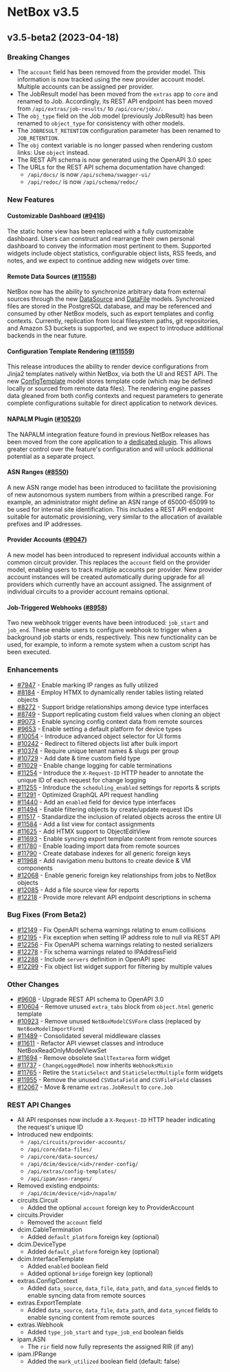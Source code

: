 # NetBox v3.5

## v3.5-beta2 (2023-04-18)

### Breaking Changes

* The `account` field has been removed from the provider model. This information is now tracked using the new provider account model. Multiple accounts can be assigned per provider.
* The JobResult model has been moved from the `extras` app to `core` and renamed to Job. Accordingly, its REST API endpoint has been moved from `/api/extras/job-results/` to `/api/core/jobs/`.
* The `obj_type` field on the Job model (previously JobResult) has been renamed to `object_type` for consistency with other models.
* The `JOBRESULT_RETENTION` configuration parameter has been renamed to `JOB_RETENTION`.
* The `obj` context variable is no longer passed when rendering custom links: Use `object` instead.
* The REST API schema is now generated using the OpenAPI 3.0 spec
* The URLs for the REST API schema documentation have changed:
    * `/api/docs/` is now `/api/schema/swagger-ui/`
    * `/api/redoc/` is now `/api/schema/redoc/`

### New Features

#### Customizable Dashboard ([#9416](https://github.com/netbox-community/netbox/issues/9416))

The static home view has been replaced with a fully customizable dashboard. Users can construct and rearrange their own personal dashboard to convey the information most pertinent to them. Supported widgets include object statistics, configurable object lists, RSS feeds, and notes, and we expect to continue adding new widgets over time.

#### Remote Data Sources ([#11558](https://github.com/netbox-community/netbox/issues/11558))

NetBox now has the ability to synchronize arbitrary data from external sources through the new [DataSource](../models/core/datasource.md) and [DataFile](../models/core/datafile.md) models. Synchronized files are stored in the PostgreSQL database, and may be referenced and consumed by other NetBox models, such as export templates and config contexts. Currently, replication from local filesystem paths, git repositories, and Amazon S3 buckets is supported, and we expect to introduce additional backends in the near future.

#### Configuration Template Rendering ([#11559](https://github.com/netbox-community/netbox/issues/11559))

This release introduces the ability to render device configurations from Jinja2 templates natively within NetBox, via both the UI and REST API. The new [ConfigTemplate](../models/extras/configtemplate.md) model stores template code (which may be defined locally or sourced from remote data files). The rendering engine passes data gleaned from both config contexts and request parameters to generate complete configurations suitable for direct application to network devices.

#### NAPALM Plugin ([#10520](https://github.com/netbox-community/netbox/issues/10520))

The NAPALM integration feature found in previous NetBox releases has been moved from the core application to a [dedicated plugin](https://github.com/netbox-community/netbox-napalm). This allows greater control over the feature's configuration and will unlock additional potential as a separate project.

#### ASN Ranges ([#8550](https://github.com/netbox-community/netbox/issues/8550))

A new ASN range model has been introduced to facilitate the provisioning of new autonomous system numbers from within a prescribed range. For example, an administrator might define an ASN range of 65000-65099 to be used for internal site identification. This includes a REST API endpoint suitable for automatic provisioning, very similar to the allocation of available prefixes and IP addresses.

#### Provider Accounts ([#9047](https://github.com/netbox-community/netbox/issues/9047))

A new model has been introduced to represent individual accounts within a common circuit provider. This replaces the `account` field on the provider model, enabling users to track multiple accounts per provider. New provider account instances will be created automatically during upgrade for all providers which currently have an account assigned. The assignment of individual circuits to a provider account remains optional.

#### Job-Triggered Webhooks ([#8958](https://github.com/netbox-community/netbox/issues/8958))

Two new webhook trigger events have been introduced: `job_start` and `job_end`. These enable users to configure webhook to trigger when a background job starts or ends, respectively. This new functionality can be used, for example, to inform a remote system when a custom script has been executed.

### Enhancements

* [#7947](https://github.com/netbox-community/netbox/issues/7947) - Enable marking IP ranges as fully utilized
* [#8184](https://github.com/netbox-community/netbox/issues/8184) - Employ HTMX to dynamically render tables listing related objects
* [#8272](https://github.com/netbox-community/netbox/issues/8272) - Support bridge relationships among device type interfaces
* [#8749](https://github.com/netbox-community/netbox/issues/8749) - Support replicating custom field values when cloning an object
* [#9073](https://github.com/netbox-community/netbox/issues/9073) - Enable syncing config context data from remote sources
* [#9653](https://github.com/netbox-community/netbox/issues/9653) - Enable setting a default platform for device types
* [#10054](https://github.com/netbox-community/netbox/issues/10054) - Introduce advanced object selector for UI forms
* [#10242](https://github.com/netbox-community/netbox/issues/10242) - Redirect to filtered objects list after bulk import
* [#10374](https://github.com/netbox-community/netbox/issues/10374) - Require unique tenant names & slugs per group
* [#10729](https://github.com/netbox-community/netbox/issues/10729) - Add date & time custom field type
* [#11029](https://github.com/netbox-community/netbox/issues/11029) - Enable change logging for cable terminations
* [#11254](https://github.com/netbox-community/netbox/issues/11254) - Introduce the `X-Request-ID` HTTP header to annotate the unique ID of each request for change logging
* [#11255](https://github.com/netbox-community/netbox/issues/11255) - Introduce the `scheduling_enabled` settings for reports & scripts
* [#11291](https://github.com/netbox-community/netbox/issues/11291) - Optimized GraphQL API request handling
* [#11440](https://github.com/netbox-community/netbox/issues/11440) - Add an `enabled` field for device type interfaces
* [#11494](https://github.com/netbox-community/netbox/issues/11494) - Enable filtering objects by create/update request IDs
* [#11517](https://github.com/netbox-community/netbox/issues/11517) - Standardize the inclusion of related objects across the entire UI
* [#11584](https://github.com/netbox-community/netbox/issues/11584) - Add a list view for contact assignments
* [#11625](https://github.com/netbox-community/netbox/issues/11625) - Add HTMX support to ObjectEditView
* [#11693](https://github.com/netbox-community/netbox/issues/11693) - Enable syncing export template content from remote sources
* [#11780](https://github.com/netbox-community/netbox/issues/11780) - Enable loading import data from remote sources
* [#11790](https://github.com/netbox-community/netbox/issues/11790) - Create database indexes for all generic foreign keys
* [#11968](https://github.com/netbox-community/netbox/issues/11968) - Add navigation menu buttons to create device & VM components
* [#12068](https://github.com/netbox-community/netbox/issues/12068) - Enable generic foreign key relationships from jobs to NetBox objects
* [#12085](https://github.com/netbox-community/netbox/issues/12085) - Add a file source view for reports
* [#12218](https://github.com/netbox-community/netbox/issues/12218) - Provide more relevant API endpoint descriptions in schema

### Bug Fixes (From Beta2)

* [#12149](https://github.com/netbox-community/netbox/issues/12149) - Fix OpenAPI schema warnings relating to enum collisions
* [#12195](https://github.com/netbox-community/netbox/issues/12195) - Fix exception when setting IP address role to null via REST API
* [#12256](https://github.com/netbox-community/netbox/issues/12256) - Fix OpenAPI schema warnings relating to nested serializers
* [#12278](https://github.com/netbox-community/netbox/issues/12278) - Fix schema warnings related to IPAddressField
* [#12288](https://github.com/netbox-community/netbox/issues/12288) - Include `servers` definition in OpenAPI spec
* [#12299](https://github.com/netbox-community/netbox/issues/12299) - Fix object list widget support for filtering by multiple values

### Other Changes

* [#9608](https://github.com/netbox-community/netbox/issues/9608) - Upgrade REST API schema to OpenAPI 3.0
* [#10604](https://github.com/netbox-community/netbox/issues/10604) - Remove unused `extra_tabs` block from `object.html` generic template
* [#10923](https://github.com/netbox-community/netbox/issues/10923) - Remove unused `NetBoxModelCSVForm` class (replaced by `NetBoxModelImportForm`)
* [#11489](https://github.com/netbox-community/netbox/issues/11489) - Consolidated several middleware classes
* [#11611](https://github.com/netbox-community/netbox/issues/11611) - Refactor API viewset classes and introduce NetBoxReadOnlyModelViewSet
* [#11694](https://github.com/netbox-community/netbox/issues/11694) - Remove obsolete `SmallTextarea` form widget
* [#11737](https://github.com/netbox-community/netbox/issues/11737) - `ChangeLoggedModel` now inherits `WebhooksMixin`
* [#11765](https://github.com/netbox-community/netbox/issues/11765) - Retire the `StaticSelect` and `StaticSelectMultiple` form widgets
* [#11955](https://github.com/netbox-community/netbox/issues/11955) - Remove the unused `CSVDataField` and `CSVFileField` classes
* [#12067](https://github.com/netbox-community/netbox/issues/12067) - Move & rename `extras.JobResult` to `core.Job`

### REST API Changes

* All API responses now include a `X-Request-ID` HTTP header indicating the request's unique ID
* Introduced new endpoints:
    * `/api/circuits/provider-accounts/`
    * `/api/core/data-files/`
    * `/api/core/data-sources/`
    * `/api/dcim/device/<id>/render-config/`
    * `/api/extras/config-templates/`
    * `/api/ipam/asn-ranges/`
* Removed existing endpoints:
    * `/api/dcim/device/<id>/napalm/`
* circuits.Circuit
    * Added the optional `account` foreign key to ProviderAccount
* circuits.Provider
    * Removed the `account` field
* dcim.CableTermination
    * Added `default_platform` foreign key (optional)
* dcim.DeviceType
    * Added `default_platform` foreign key (optional)
* dcim.InterfaceTemplate
    * Added `enabled` boolean field
    * Added optional `bridge` foreign key (optional)
* extras.ConfigContext
    * Added `data_source`, `data_file`, `data_path`, and `data_synced` fields to enable syncing data from remote sources
* extras.ExportTemplate
    * Added `data_source`, `data_file`, `data_path`, and `data_synced` fields to enable syncing content from remote sources
* extras.Webhook
    * Added `type_job_start` and `type_job_end` boolean fields
* ipam.ASN
    * The `rir` field now fully represents the assigned RIR (if any)
* ipam.IPRange
    * Added the `mark_utilized` boolean field (default: false)
